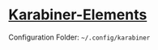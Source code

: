 # [Karabiner-Elements](https://karabiner-elements.pqrs.org/)

Configuration Folder: `~/.config/karabiner`
